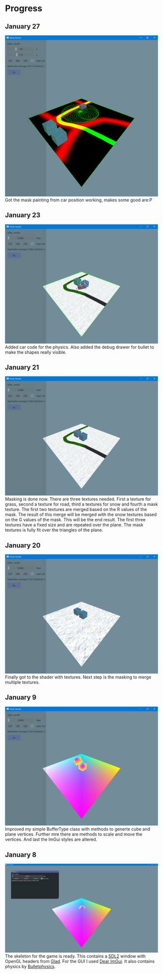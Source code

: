 # Progress

## January 27
![Screenshot 06](progress/screenshot06.png)
Got the mask painting from car position working, makes some good are:P

## January 23
![Screenshot 05](progress/screenshot05.png)
Added car code for the physics. Also added the debug drawer for bullet to make the shapes really visible.

## January 21
![Screenshot 04](progress/screenshot04.png)
Masking is done now. There are three textures needed. First a texture for grass, second a texture for road, third a textures for snow and fourth a mask texture. The first two textures are merged based on the R values of the mask. The result of this merge will be merged with the snow textures based on the G values of the mask. This will be the end result. The first three textures have a fixed size and are repeated over the plane. The mask textures is fully fit over the triangles of the plane.

## January 20
![Screenshot 03](progress/screenshot03.png)
Finally got to the shader with textures. Next step is the masking to merge multiple textures.

## January 9
![Screenshot 02](progress/screenshot02.png)
Improved my simple BufferType class with methods to generte cube and plane vertices. Further mre there are methods to scale and move the vertices. And last the ImGui styles are altered.

## January 8
![Screenshot 01](progress/screenshot01.png)
The skeleton for the game is ready. This contains a [SDL2](https://www.libsdl.org/download-2.0.php) window with OpenGL headers from [Glad](https://github.com/Dav1dde/glad). For the GUI I used [Dear ImGui](https://github.com/ocornut/imgui). It also contains physics by [Bulletphysics](https://pybullet.org/wordpress/).
